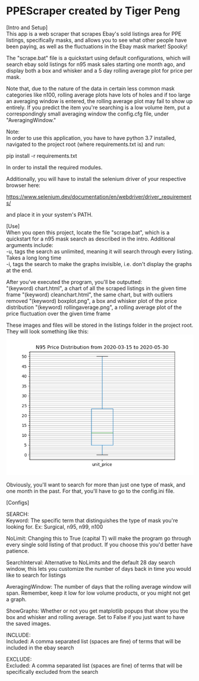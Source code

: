 # PPEScraper created by Tiger Peng
[Intro and Setup]\
This app is a web scraper that scrapes Ebay's sold listings area for PPE listings, specifically masks, and allows you to see what
other people have been paying, as well as the fluctuations in the Ebay mask market! Spooky!

The "scrape.bat" file is a quickstart using default configurations, which will search ebay sold listings for n95 mask sales starting one
month ago, and display both a box and whisker and a 5 day rolling average plot for price per mask.

Note that, due to the nature of the data in certain less common mask categories like n100, rolling average plots have lots of holes and if too large an averaging window is entered, the rolling average plot may fail to show up entirely. If you predict the item you're searching is a low volume item, put a correspondingly small averaging window the config.cfg file, under "AveragingWindow."

Note:\
In order to use this application, you have to have python 3.7 installed, navigated to the project root (where requirements.txt is) and run:

pip install -r requirements.txt

In order to install the required modules.

Additionally, you will have to install the selenium driver of your respective browser here:

https://www.selenium.dev/documentation/en/webdriver/driver_requirements/

and place it in your system's PATH.


[Use]\
When you open this project, locate the file "scrape.bat", which is a quickstart for a n95 mask search as described in the intro. Additional
arguments include:\
   -u, tags the search as unlimited, meaning it will search through every listing. Takes a long long time\
   -i, tags the search to make the graphs invisible, i.e. don't display the graphs at the end.
   
After you've executed the program, you'll be outputted:\
  "(keyword) chart.html", a chart of all the scraped listings in the given time frame
  "(keyword) cleanchart.html", the same chart, but with outliers removed
  "(keyword) boxplot.png", a box and whisker plot of the price distribution
  "(keyword) rollingaverage.png", a rolling average plot of the price fluctuation over the given time frame
  
  These images and files will be stored in the listings folder in the project root. They will look something like this:
  ![N95 Box and Whisker Plot](https://github.com/ThatKidTiger/PPEScraper/blob/master/examples/n95/n95%20boxplot.png)
  
Obviously, you'll want to search for more than just one type of mask, and one month in the past. For that, you'll have to go to
the config.ini file.


[Configs]

SEARCH:\
  Keyword: The specific term that distinguishes the type of mask you're looking for. Ex: Surgical, n95, n99, n100
  
  NoLimit: Changing this to True (capital T) will make the program go through every single sold listing of that product.
  If you choose this you'd better have patience.
  
  SearchInterval: Alternative to NoLimits and the default 28 day search window, this lets you customize the number of
  days back in time you would like to search for listings
  
  AveragingWindow: The number of days that the rolling average window will span. Remember, keep it low for low volume 
  products, or you might not get a graph.
  
  ShowGraphs: Whether or not you get matplotlib popups that show you the box and whisker and rolling average. Set to 
  False if you just want to have the saved images.
  
INCLUDE:\
  Included: A comma separated list (spaces are fine) of terms that will be included in the ebay search
  
EXCLUDE:\
  Excluded: A comma separated list (spaces are fine) of terms that will be specifically excluded from the search
